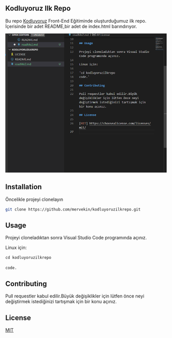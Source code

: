 ## Kodluyoruz Ilk Repo

Bu repo [Kodluyoruz](https://www.kodluyoruz.org/) Front-End Eğitiminde oluşturduğumuz ilk repo. İçerisinde bir adet README,bir adet de index.html barındırıyor.

![image](ekranresmi.png)

## Installation

Öncelikle projeyi clonelayın

```bash
git clone https://github.com/mervekin/kodluyoruzilkrepo.git

```


## Usage

Projeyi cloneladıktan sonra Visual Studio Code programında açınız.

Linux için:

```linux
cd kodluyoruzilkrepo

code.

```

## Contributing

Pull requestler kabul edilir.Büyük değişiklikler için lütfen önce neyi değiştirmek istediğinizi tartışmak için bir konu açınız.

## License

[MIT](https://choosealicense.com/licenses/mit/)
